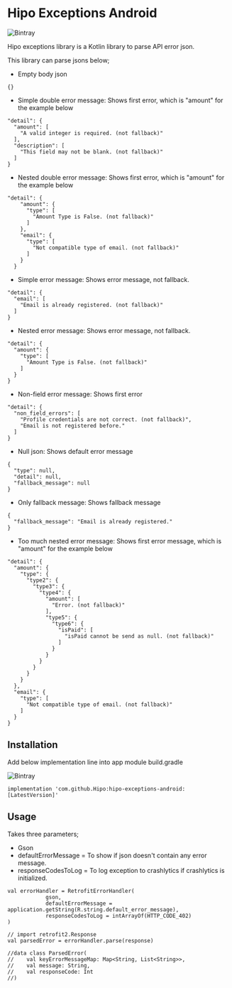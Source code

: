 # Hipo Exceptions Android 

![Bintray](https://img.shields.io/bintray/v/hipo/HipoExceptions/com.hipo.hipoexceptionsandroid)

Hipo exceptions library is a Kotlin library to parse API error json.

This library can parse jsons below;
* Empty body json
```
{}
```

* Simple double error message: Shows first error, which is "amount" for the example below

```
"detail": {
  "amount": [
    "A valid integer is required. (not fallback)"
  ],
  "description": [
    "This field may not be blank. (not fallback)"
  ]
}
```
* Nested double error message: Shows first error, which is "amount" for the example below

```
"detail": {
    "amount": {
      "type": [
        "Amount Type is False. (not fallback)"
      ]
    },
    "email": {
      "type": [
        "Not compatible type of email. (not fallback)"
      ]
    }
  }
```

* Simple error message: Shows error message, not fallback.

```
"detail": {
  "email": [
    "Email is already registered. (not fallback)"
  ]
}
```

* Nested error message: Shows error message, not fallback.

```
"detail": {
  "amount": {
    "type": [
      "Amount Type is False. (not fallback)"
    ]
  }
}
```

* Non-field error message: Shows first error

```
"detail": {
  "non_field_errors": [
    "Profile credentials are not correct. (not fallback)",
    "Email is not registered before."
  ]
}
```    

* Null json: Shows default error message

```
{
  "type": null,
  "detail": null,
  "fallback_message": null
}
```

* Only fallback message: Shows fallback message

```
{
  "fallback_message": "Email is already registered."
}
```

* Too much nested error message: Shows first error message, which is "amount" for the example below

```
"detail": {
  "amount": {
    "type": {
      "type2": {
        "type3": {
          "type4": {
            "amount": [
              "Error. (not fallback)"
            ],
            "type5": {
              "type6": {
                "isPaid": [
                  "isPaid cannot be send as null. (not fallback)"
                ]
              }
            }
          }
        }
      }
    }
  },
  "email": {
    "type": [
      "Not compatible type of email. (not fallback)"
    ]
  }
}
```

## Installation
Add below implementation line into app module build.gradle

![Bintray](https://img.shields.io/bintray/v/hipo/HipoExceptions/com.hipo.hipoexceptionsandroid)

```
implementation 'com.github.Hipo:hipo-exceptions-android:[LatestVersion]'
```

## Usage

Takes three parameters;
* Gson
* defaultErrorMessage =  To show if json doesn't contain any error message.
* responseCodesToLog = To log exception to crashlytics if crashlytics is initialized.

```
val errorHandler = RetrofitErrorHandler(
            gson,
            defaultErrorMessage = application.getString(R.string.default_error_message),
            responseCodesToLog = intArrayOf(HTTP_CODE_402)
)

// import retrofit2.Response
val parsedError = errorHandler.parse(response)

//data class ParsedError(
//    val keyErrorMessageMap: Map<String, List<String>>,
//    val message: String,
//    val responseCode: Int
//)
```
